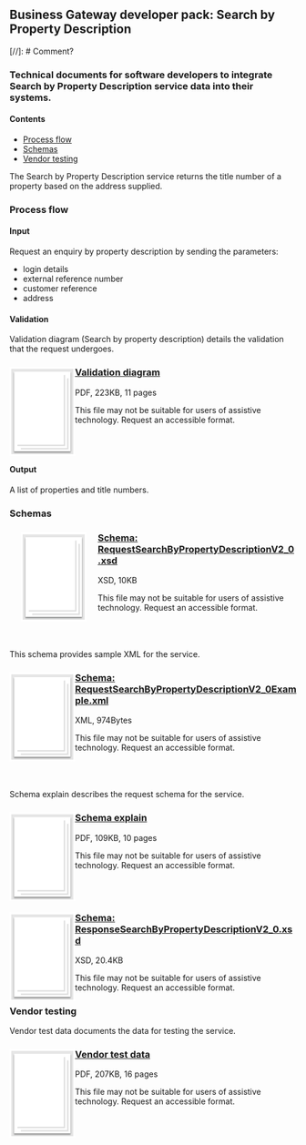 ## Business Gateway developer pack: Search by Property Description
[//]: # Comment?
### Technical documents for software developers to integrate Search by Property Description service data into their systems.

#### Contents
- [Process flow](#process-flow)
- [Schemas](#schemas)
- [Vendor testing](#vendor-testing)

The Search by Property Description service returns the title number of a property based on the address supplied.

### Process flow

#### Input
Request an enquiry by property description by sending the parameters:

- login details
- external reference number
- customer reference
- address

#### Validation
Validation diagram (Search by property description) details the validation that the request undergoes.

<h3><img style="float: left;" src="../../images/file.png"> <a href="../../pdfs/services/RequestSearchbyPropertyDescriptionValidationDiagramV1_1.pdf">Validation diagram</a></h3>

PDF, 223KB, 11 pages

This file may not be suitable for users of assistive technology. Request an accessible format.
<br />
<br />
<br />
<br />

#### Output
A list of properties and title numbers.

### Schemas

<h3><img style="float: left; margin: 0px 20px" src="../../images/file.png"> <a href="../../schemas/RequestSearchByPropertyDescriptionV2_0.xsd">Schema: RequestSearchByPropertyDescriptionV2_0.xsd</a></h3>

XSD, 10KB

This file may not be suitable for users of assistive technology. Request an accessible format.
<br />
<br />
<br />
<br />

This schema provides sample XML for the service.

<h3><img style="float: left;" src="../../images/file.png"> <a href="../../xml/RequestSearchByPropertyDescriptionV2_0Example.xml">Schema: RequestSearchByPropertyDescriptionV2_0Example.xml</a></h3>
XML, 974Bytes

This file may not be suitable for users of assistive technology. Request an accessible format.
<br />
<br />
<br />
<br />

Schema explain describes the request schema for the service.

<h3><img style="float: left;" src="../../images/file.png"> <a href="../../pdfs/services/RequestSearchByPropertyDescriptionV2_0SchemaExplain.pdf">Schema explain</a></h3>
PDF, 109KB, 10 pages

This file may not be suitable for users of assistive technology. Request an accessible format.
<br />
<br />
<br />
<br />

<h3><img style="float: left;" src="../../images/file.png"> <a href="../../schemas/RResponseSearchByPropertyDescriptionV2_0.xsd">Schema: ResponseSearchByPropertyDescriptionV2_0.xsd</a></h3>
XSD, 20.4KB

This file may not be suitable for users of assistive technology. Request an accessible format.

### Vendor testing

Vendor test data documents the data for testing the service.

<h3><img style="float: left;" src="../../images/file.png"> <a href="../../pdfs/services/earchByPropertyDescriptionVendorTest.pdf">Vendor test data</a></h3>
PDF, 207KB, 16 pages

This file may not be suitable for users of assistive technology. Request an accessible format.
